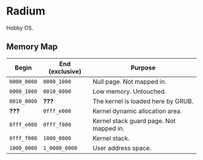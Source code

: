 # Radium

Hobby OS.

## Memory Map

| Begin       | End (exclusive) | Purpose
| ----------- | --------------- | -------
| `0000_0000` | `0000_1000`     | Null page. Not mapped in.
| `0000_1000` | `0010_0000`     | Low memory. Untouched.
| `0010_0000` | **???**         | The kernel is loaded here by GRUB.
| **???**     | `0fff_e000`     | Kernel dynamic allocation area.
| `0fff_e000` | `0fff_f000`     | Kernel stack guard page. Not mapped in.
| `0fff_f000` | `1000_0000`     | Kernel stack.
| `1000_0000` | `1_0000_0000`   | User address space.
